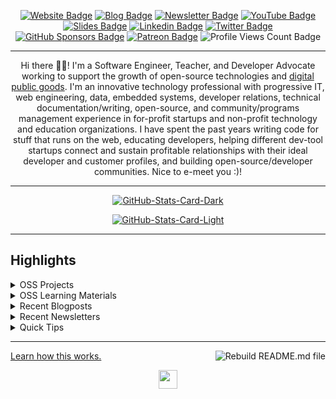 <div align="center">
<p><a href="https://bolajiayodeji.com"><img src="https://img.shields.io/badge/-Website-3B7EBF?style=for-the-badge&amp;logo=amp&amp;logoColor=white" alt="Website Badge"></a> <a href="https://blog.bolajiayodeji.com"><img src="https://img.shields.io/badge/-Blog-3B7EBF?style=for-the-badge&amp;logo=Hashnode&amp;logoColor=white" alt="Blog Badge"></a> <a href="https://bawd.bolajiayodeji.com"><img src="https://img.shields.io/badge/-Newsletter-3B7EBF?style=for-the-badge&amp;logo=Substack&amp;logoColor=white" alt="Newsletter Badge"></a> <a href="https://youtube.com/c/bolajiayodeji"><img src="https://img.shields.io/badge/-Youtube-3B7EBF?style=for-the-badge&amp;logo=Youtube&amp;logoColor=white" alt="YouTube Badge"></a> <a href="https://slides.com/bolajiayodeji"><img src="https://img.shields.io/badge/-Slides-3B7EBF?style=for-the-badge&amp;logo=slides&amp;logoColor=white" alt="Slides Badge"></a> <a href="https://linkedin.com/in/bolajiayodeji"><img src="https://img.shields.io/badge/-LinkedIn-3B7EBF?style=for-the-badge&amp;logo=Linkedin&amp;logoColor=white" alt="Linkedin Badge"></a> <a href="https://x.com/iambolajiayo"><img src="https://img.shields.io/badge/-@iambolajiayo-3B7EBF?style=for-the-badge&amp;logo=x&amp;logoColor=white" alt="Twitter Badge"></a> <a href="https://github.com/sponsors/BolajiAyodeji"><img src="https://img.shields.io/badge/-sponsors-3B7EBF?style=for-the-badge&amp;logo=github&amp;logoColor=white" alt="GitHub Sponsors Badge"></a> <a href="https://patreon.com/bolajiayodeji"><img src="https://img.shields.io/badge/-Patreon-3B7EBF?style=for-the-badge&amp;logo=Patreon&amp;logoColor=white" alt="Patreon Badge"></a> <img src="https://komarev.com/ghpvc/?username=BolajiAyodeji&amp;style=for-the-badge" alt="Profile Views Count Badge"></p>
<hr>
<p>Hi there 👋🏾! I'm a Software Engineer, Teacher, and Developer Advocate working to support the growth of open-source technologies and <a href="https://digitalpublicgoods.net/digital-public-goods?ref=bolajiayodeji" target="_blank" rel="noopener noreferrer">digital public goods</a>. I'm an innovative technology professional with progressive IT, web engineering, data, embedded systems, developer relations, technical documentation/writing, open-source, and community/programs management experience in for-profit startups and non-profit technology and education organizations. I have spent the past years writing code for stuff that runs on the web, educating developers, helping different dev-tool startups connect and sustain profitable relationships with their ideal developer and customer profiles, and building open-source/developer communities. Nice to e-meet you :)!</p>
<hr>
<p><a href="https://github.com/BolajiAyodeji/BolajiAyodeji#gh-dark-mode-only"><img src="https://github-readme-stats.vercel.app/api?username=BolajiAyodeji&amp;show_icons=true&amp;hide_border=true&amp;include_all_commits=true&amp;card_width=600&amp;custom_title=GitHub%20Open%20Source%20Stats&amp;title_color=3B7EBF&amp;text_color=FFF&amp;icon_color=3B7EBF&amp;hide=contribs&amp;show=reviews,prs_merged,prs_merged_percentage&amp;theme=transparent#gh-dark-mode-only" alt="GitHub-Stats-Card-Dark"></a></p>
<p><a href="https://github.com/BolajiAyodeji/BolajiAyodeji#gh-light-mode-only"><img src="https://github-readme-stats.vercel.app/api?username=BolajiAyodeji&amp;show_icons=true&amp;hide_border=true&amp;include_all_commits=true&amp;card_width=600&amp;custom_title=GitHub%20Open%20Source%20Stats&amp;title_color=3B7EBF&amp;text_color=474A4E&amp;icon_color=3B7EBF&amp;hide=contribs&amp;show=reviews,prs_merged,prs_merged_percentage&amp;theme=transparent#gh-light-mode-only" alt="GitHub-Stats-Card-Light"></a></p>
  </div>
<hr>
<h2>Highlights</h2>
  <details>
  <summary>OSS Projects</summary>
  <br />
  Here are some of my other projects you might want to check out that are not pinned:
  <br />
<br />
  <ul><li><a href=https://github.com/BolajiAyodeji/chat-with-siri target="_blank" rel="noopener noreferrer">BolajiAyodeji/chat-with-siri</a> (<b>20</b> ✨ and <b>6</b> 🍴): 🤖 A text-to-speech chatbot built using Nextjs, OpenAI, and ElevenLabs.</li><li><a href=https://github.com/BolajiAyodeji/attraktives-headshot target="_blank" rel="noopener noreferrer">BolajiAyodeji/attraktives-headshot</a> (<b>4</b> ✨ and <b>0</b> 🍴): An image background removal app and a demo design editor built using Nextjs, CreativeEditor SDK Engine, and Clerk.</li><li><a href=https://github.com/BolajiAyodeji/BolajiAyodeji target="_blank" rel="noopener noreferrer">BolajiAyodeji/BolajiAyodeji</a> (<b>18</b> ✨ and <b>22</b> 🍴): My automated GitHub README Profile built using Nodejs, TypeScript, and GitHub Actions.</li><li><a href=https://github.com/BolajiAyodeji/fed-unis-perf-eval target="_blank" rel="noopener noreferrer">BolajiAyodeji/fed-unis-perf-eval</a> (<b>3</b> ✨ and <b>1</b> 🍴): Research: Accessibility And Performance Evaluation Of Federal University Websites In Nigeria.</li><li><a href=https://github.com/BolajiAyodeji/movie_reviews_sentiment_analysis target="_blank" rel="noopener noreferrer">BolajiAyodeji/movie_reviews_sentiment_analysis</a> (<b>5</b> ✨ and <b>2</b> 🍴): A ML model that will predict whether a movie review is positive or negative.</li><li><a href=https://github.com/BolajiAyodeji/dotfiles target="_blank" rel="noopener noreferrer">BolajiAyodeji/dotfiles</a> (<b>10</b> ✨ and <b>4</b> 🍴): My dotfiles, aliases, configurations, and general workspace setup.</li><li><a href=https://github.com/BolajiAyodeji/hh-store target="_blank" rel="noopener noreferrer">BolajiAyodeji/hh-store</a> (<b>2</b> ✨ and <b>0</b> 🍴): Demo of a fully functional e-commerce store and blog for my "Integrating Hashnode Headless CMS with Ecommerce Platforms" tutorial.</li>
<li>More coming soon :).</li>
</ul>
  </details>
  <details>
  <summary>OSS Learning Materials</summary>
  <br />
  Here are some of my unique-styled workshop materials you can use to learn key concepts at your own pace:
  <br />
<br />
  <ul><li><a href=https://github.com/BolajiAyodeji/deploy-ml-web-workshop target="_blank" rel="noopener noreferrer">BolajiAyodeji/deploy-ml-web-workshop</a> (<b>18</b> ✨ and <b>3</b> 🍴): In this workshop, you will learn how to build a machine learning model using Python/Scikit-Learn, turn the model into an API using Python/Flask, test the API, build web applications using HTML/CSS/JavaScript/Nextjs, and deploy it to the web for global usage by end-users.</li><li><a href=https://github.com/BolajiAyodeji/cl-composable-commerce-workshop target="_blank" rel="noopener noreferrer">BolajiAyodeji/cl-composable-commerce-workshop</a> (<b>8</b> ✨ and <b>5</b> 🍴): In this workshop, you will learn how to build a completely static ecommerce solution with Commerce Layer, Demo Stores, and some other dev tools.</li>
<li>More coming soon :).</li>
</ul>
  </details>
  <details>
  <summary>Recent Blogposts</summary>
  <br />
  <ul>
    <li><a href=https://blog.bolajiayodeji.com/how-to-build-design-editing-apps-using-nextjs-clerk-and-imglys-cesdk-engine?utm_source=github-profile target="_blank" rel="noopener noreferrer">How to Build Design Editing Apps using Nextjs, Clerk, and IMGLY’s CE.SDK Engine</a> (11/9/2024).</li><li><a href=https://blog.bolajiayodeji.com/how-to-build-an-audio-chatbot-with-nextjs-openai-and-elevenlabs?utm_source=github-profile target="_blank" rel="noopener noreferrer">How to Build an Audio Chatbot with Nextjs, OpenAI, and ElevenLabs</a> (18/3/2024).</li><li><a href=https://blog.bolajiayodeji.com/how-to-create-an-automated-profile-readme-using-nodejs-and-github-actions?utm_source=github-profile target="_blank" rel="noopener noreferrer">How to Create an Automated Profile README using Nodejs and GitHub Actions</a> (4/12/2023).</li><li><a href=https://blog.bolajiayodeji.com/my-developer-advocate-portfolio?utm_source=github-profile target="_blank" rel="noopener noreferrer">My Developer Advocate Portfolio</a> (28/8/2023).</li><li><a href=https://blog.bolajiayodeji.com/building-an-ecommerce-store-with-nextjs-and-commerce-layer-demo-store?utm_source=github-profile target="_blank" rel="noopener noreferrer">Building an Ecommerce Store with Nextjs and Commerce Layer Demo Store</a> (21/1/2023).</li>
  </ul>
<p>Read more blog posts: <a href="https://blog.bolajiayodeji.com">https://blog.bolajiayodeji.com</a>.</p>
  </details>
  <details>
  <summary>Recent Newsletters</summary>
  <br />
  <ul>
    <li><a href=https://bawd.bolajiayodeji.com/p/bawd-124-jack-of-all-trades-often?utm_source=github-profile target="_blank" rel="noopener noreferrer">[BAWD #124] Jack of All Trades, Often Better Than Master of One</a> (7/10/2024).</li><li><a href=https://bawd.bolajiayodeji.com/p/bawd-123-make-use-of-everything-you?utm_source=github-profile target="_blank" rel="noopener noreferrer">[BAWD #123] Make Use of Everything You Know</a> (24/6/2024).</li><li><a href=https://bawd.bolajiayodeji.com/p/bawd-122-fear-makes-you-a-worse-programmer?utm_source=github-profile target="_blank" rel="noopener noreferrer">[BAWD #122] Fear Makes You a Worse Programmer</a> (6/5/2024).</li><li><a href=https://bawd.bolajiayodeji.com/p/bawd-121-lessons-from-7-years-of?utm_source=github-profile target="_blank" rel="noopener noreferrer">[BAWD #121] Lessons from 7+ Years of Indie Hacking</a> (19/3/2024).</li><li><a href=https://bawd.bolajiayodeji.com/p/bawd-120-react-server-components?utm_source=github-profile target="_blank" rel="noopener noreferrer">[BAWD #120] React Server Components and OSS Fellowship</a> (20/2/2024).</li>
  </ul>
<p>Read more newsletter issues: <a href="https://bawd.bolajiayodeji.com">https://bawd.bolajiayodeji.com</a>.</p>
  </details>
  <details>
  <summary>Quick Tips</summary>
<ul>
<li>
<p>💬 How to reach me: DM <a href="https://x.com/iambolajiayo">@iambolajiayo</a> on X (Twitter).</p>
</li>
<li>
<p>📬 Where to find me: Subscribe to my <a href="https://bawd.bolajiayodeji.com/subscribe">newsletter</a> to hear from me bi-weekly or send a game request on <a href="https://chess.com/member/bolajiayodeji">chess.com</a>.</p>
</li>
<li>
<p>📖 Book recommendations: <a href="https://bit.ly/3EdCFUW">Knowing God by J. I. Packer</a> and <a href="https://bit.ly/45r1kBH">Atomic Habits by James Clear</a>.</p>
</li>
<li>
<p>💙 Fun fact: I'm in a blissful relationship <a href="https://biblegateway.com/passage/?search=1+Timothy+1%3A15-17&amp;version=ESV">with Jesus Christ</a>. Check <a href="https://bit.ly/3KYYHij">this</a> out :).</p>
</li>
</ul>
  </details>
<hr>
<p><a href="https://blog.bolajiayodeji.com/how-to-create-an-automated-profile-readme-using-nodejs-and-github-actions?utm_source=github-profile">Learn how this works.</a> <a href="https://github.com/BolajiAyodeji/BolajiAyodeji/actions/workflows/build.yml"><img src="https://github.com/BolajiAyodeji/BolajiAyodeji/actions/workflows/build.yml/badge.svg" align="right" alt="Rebuild README.md file"></a></p>
  <div align="center">
<p><a href="https://bolajiayodeji.com" target="_blank" rel="noopener noreferrer"><img src="https://bolajiayodeji.com/favicon.png" width="30" /></a></p>
  </div>